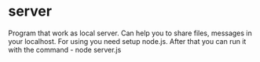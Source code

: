 # server
Program that work as local server. Can help you to share files, messages in your localhost.
For using you need setup node.js. After that you can run it with the command - node server.js
